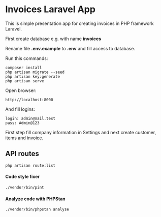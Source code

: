 # Invoices Laravel App

This is simple presentation app for creating invoices in PHP framework Laravel.

First create database e.g. with name **invoices**

Rename file **.env.example** to **.env** and fill access to database.

Run this commands:

	composer install
    php artisan migrate --seed
    php artisan key:generate
    php artisan serve

Open browser:

    http://localhost:8000

And fill logins:

    login: admin@mail.test
    pass: Admin@123

First step fill company information in Settings and next create customer, items and invoice.

## API routes

    php artisan route:list

#### Code style fixer

    ./vendor/bin/pint

#### Analyze code with PHPStan

    ./vendor/bin/phpstan analyse


